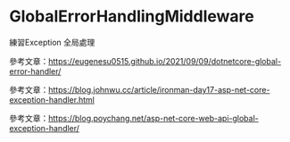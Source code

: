 # GlobalErrorHandlingMiddleware
練習Exception 全局處理

參考文章：https://eugenesu0515.github.io/2021/09/09/dotnetcore-global-error-handler/

參考文章：https://blog.johnwu.cc/article/ironman-day17-asp-net-core-exception-handler.html

參考文章：https://blog.poychang.net/asp-net-core-web-api-global-exception-handler/
